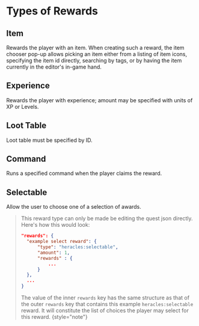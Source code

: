 # Types of Rewards

## Item
Rewards the player with an item. When creating such a reward, the item chooser pop-up allows picking an item either from a listing of item icons, specifying the item id directly, searching by tags, or by having the item currently in the editor's in-game hand.

## Experience
Rewards the player with experience; amount may be specified with units of XP or Levels.

## Loot Table
Loot table must be specified by ID.

## Command
Runs a specified command when the player claims the reward.

## Selectable
Allow the user to choose one of a selection of awards.

> This reward type can only be made be editing the quest json directly. Here's how this would look:
> 
> ```json
> "rewards": {
>   "example select reward": {
>       "type": "heracles:selectable",
>       "amount": 1,
>       "rewards" : {
>           ...
>       }
>   },
>   ...
> }
> ```
> The value of the inner `rewards` key has the same structure as that of the outer `rewards` key that contains this example `heracles:selectable` reward. It will constitute the list of choices the player may select for this reward.
{style="note"}
